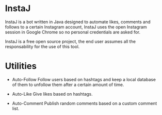# InstaJ
InstaJ is a bot written in Java designed to automate likes, comments and follows to a certain Instagram account, InstaJ uses the open Instagram session in Google Chrome so no personal credentials are asked for.

InstaJ is a free open source project, the end user assumes all the responsability for the use of this tool.

# Utilities

- Auto-Follow
Follow users based on hashtags and keep a local database of them to unfollow them after a certain amount of time.

- Auto-Like
Give likes based on hashtags.

- Auto-Comment
Publish random comments based on a custom comment list.

